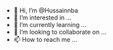 - 👋 Hi, I’m @Hussainnba
- 👀 I’m interested in ...
- 🌱 I’m currently learning ...
- 💞️ I’m looking to collaborate on ...
- 📫 How to reach me ...

<!---
Hussainnba/Hussainnba is a ✨ special ✨ repository because its `README.md` (this file) appears on your GitHub profile.
You can click the Preview link to take a look at your changes.
--->
